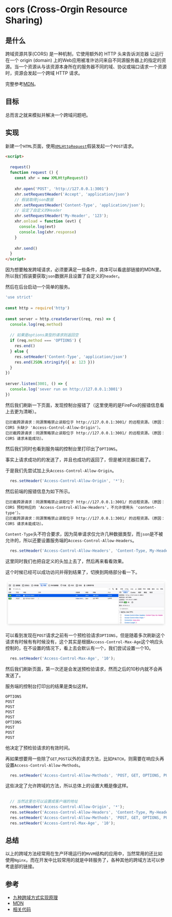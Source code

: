# cors (Cross-Orgin Resource Sharing)

## 是什么

跨域资源共享(CORS) 是一种机制，它使用额外的 HTTP 头来告诉浏览器  让运行在一个 origin (domain) 上的Web应用被准许访问来自不同源服务器上的指定的资源。当一个资源从与该资源本身所在的服务器不同的域、协议或端口请求一个资源时，资源会发起一个跨域 HTTP 请求。

完整参考[MDN](https://developer.mozilla.org/en-US/docs/Web/HTTP/CORS)。

## 目标

总而言之就来模拟并解决一个跨域问题吧。

## 实现

新建一个`HTML`页面，使用[`XMLHttpRequest`](https://developer.mozilla.org/en-US/docs/Web/API/XMLHttpRequest)假装发起一个`POST`请求。

```html
<script>

  request()
  function request () {
    const xhr = new XMLHttpRequest()

    xhr.open('POST', 'http://127.0.0.1:3001')
    xhr.setRequestHeader('Accept', 'application/json')
    // 假装取得json数据
    xhr.setRequestHeader('Content-Type', 'application/json');
    // 设定了自定义的Header
    xhr.setRequestHeader('My-Header', '123');
    xhr.onload = function (evt) {
      console.log(evt)
      console.log(xhr.response)
    }

    xhr.send()
  }
</script>
```

因为想要触发跨域请求，必须要满足一些条件，具体可以看底部链接的MDN里。所以我们假装要获取`json`数据并且设置了自定义的`header`。

然后在后台启动一个简单的服务。

```js
'use strict'

const http = require('http')

const server = http.createServer((req, res) => {
  console.log(req.method)

  // 如果是options类型的请求则返回空
  if (req.method === 'OPTIONS') {
    res.end()
  } else {
    res.setHeader('Content-Type', 'application/json')
    res.end(JSON.stringify({ a: 123 }))
  }
})

server.listen(3001, () => {
  console.log('sever run on http://127.0.0.1:3001')
})
```

然后我们刷新一下页面，发现控制台报错了（这里使用的是FireFox的报错信息看上去更为清晰）。

```
已拦截跨源请求：同源策略禁止读取位于 http://127.0.0.1:3001/ 的远程资源。（原因：CORS 头缺少 'Access-Control-Allow-Origin'）。  
已拦截跨源请求：同源策略禁止读取位于 http://127.0.0.1:3001/ 的远程资源。（原因：CORS 请求未能成功）。
```

然后我们同时也看到服务端的控制台里打印出了`OPTIONS`。

事实上请求成功的的发送了，并且也成功的返回了，但是被浏览器拦截了。

于是我们先尝试加上头`Access-Control-Allow-Origin`。

```js
  res.setHeader('Access-Control-Allow-Origin', '*');
```

然后前端的报错信息为如下所示。

```
已拦截跨源请求：同源策略禁止读取位于 http://127.0.0.1:3001/ 的远程资源。（原因：CORS 预检响应的 'Access-Control-Allow-Headers'，不允许使用头 'content-type'）。  
已拦截跨源请求：同源策略禁止读取位于 http://127.0.0.1:3001/ 的远程资源。（原因：CORS 请求未能成功）。
```

`Content-Type`头不符合要求，因为简单请求仅允许几种数据类型，而`json`是不被允许的，所以还要设置服务端的`Access-Control-Allow-Headers`。

```js
  res.setHeader('Access-Control-Allow-Headers', 'Content-Type, My-Header');
```

这里同时我们也把自定义的头加上去了，然后再来看看效果。

这个时候已经可以成功访问并得到结果了，切换到网络部分看一下。

![cors-1](../../assets/cors-1.jpg)

可以看到发现在`POST`请求之前有一个预检验请求`OPTIONS`，但是随着多次刷新这个请求有时候有有时候没有，这个其实是根据`Access-Control-Max-Age`这个响应头控制的，在不设置的情况下，看上去会默认有一个，我们尝试设置一个10。

```js
  res.setHeader('Access-Control-Max-Age', '10');
```

然后我们刷新页面，第一次还是会发送预检验请求，然而之后的10秒内就不会再发送了。

服务端的控制台打印出的结果是类似这样。

```
OPTIONS
POST
POST
POST
POST
OPTIONS
POST
POST
POST
```

他决定了预检验请求的有效时间。

再如果想要用一些除了`GET`,`POST`以外的请求方法，比如`PATCH`，则需要在响应头再设置`Access-Control-Allow-Methods`。

```js
  res.setHeader('Access-Control-Allow-Methods', 'POST, GET, OPTIONS, PUT, PATCH');
```

这些决定了允许跨域的方法，所以总体上的设置大概是像这样。

```js

  // 当然这里也可以设置成客户端的地址
  res.setHeader('Access-Control-Allow-Origin', '*');
  res.setHeader('Access-Control-Allow-Headers', 'Content-Type, My-Header');
  res.setHeader('Access-Control-Allow-Methods', 'POST, GET, OPTIONS, PUT, PATCH');
  res.setHeader('Access-Control-Max-Age', '10');

```

## 总结

以上的跨域方法经常用在生产环境运行的`MVVM`结构的应用中，当然常用的还比如使用`Nginx`，而在开发中比较常用的就是中转服务了，各种其他的跨域方法可以参考底部的链接。

## 参考

- [九种跨域方式实现原理](https://www.jianshu.com/p/cedc8b1cd84c)
- [MDN](https://developer.mozilla.org/en-US/docs/Web/HTTP/CORS)
- [相关代码](../../code/HTTP/cors/index.js)